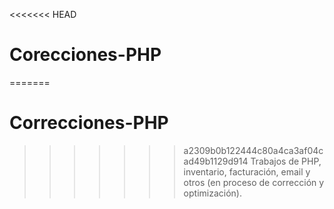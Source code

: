 <<<<<<< HEAD
# Corecciones-PHP
=======
# Correcciones-PHP
>>>>>>> a2309b0b122444c80a4ca3af04cad49b1129d914
Trabajos de PHP, inventario, facturación, email y otros (en proceso de corrección y optimización).
